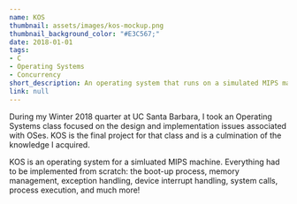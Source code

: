 ```yaml
---
name: KOS
thumbnail: assets/images/kos-mockup.png
thumbnail_background_color: "#E3C567;"
date: 2018-01-01
tags:
- C
- Operating Systems
- Concurrency
short_description: An operating system that runs on a simulated MIPS machine and mimics the capabilities of Linux
link: null
---
```

During my Winter 2018 quarter at UC Santa Barbara, I took an Operating Systems 
class focused on the design and implementation issues associated with OSes.
KOS is the final project for that class and is a culmination of the knowledge
I acquired.

KOS is an operating system for a simluated MIPS machine. Everything had to be
implemented from scratch: the boot-up process, memory management, exception
handling, device interrupt handling, system calls, process execution, and much
more!
